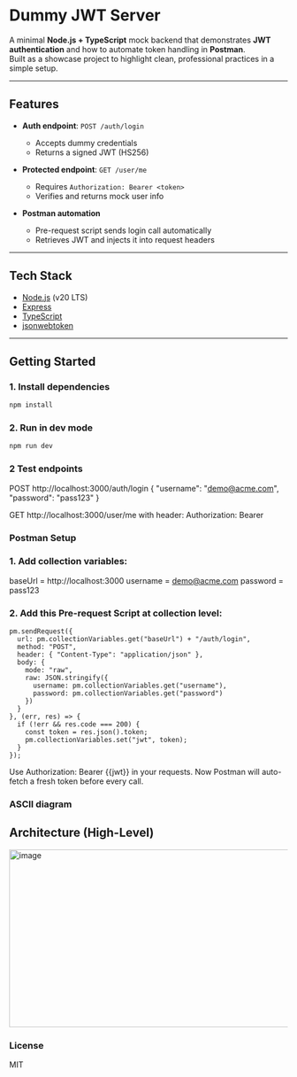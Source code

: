 # Dummy JWT Server

A minimal **Node.js + TypeScript** mock backend that demonstrates **JWT authentication** and how to automate token handling in **Postman**.  
Built as a showcase project to highlight clean, professional practices in a simple setup.

---

## Features
- **Auth endpoint**: `POST /auth/login`  
  - Accepts dummy credentials  
  - Returns a signed JWT (HS256)  

- **Protected endpoint**: `GET /user/me`  
  - Requires `Authorization: Bearer <token>`  
  - Verifies and returns mock user info  

- **Postman automation**  
  - Pre-request script sends login call automatically  
  - Retrieves JWT and injects it into request headers  

---

## Tech Stack
- [Node.js](https://nodejs.org/) (v20 LTS)  
- [Express](https://expressjs.com/)  
- [TypeScript](https://www.typescriptlang.org/)  
- [jsonwebtoken](https://www.npmjs.com/package/jsonwebtoken)  

---

## Getting Started

### 1. Install dependencies
```bash
npm install
```
### 2. Run in dev mode
```bash
npm run dev
```

### 2 Test endpoints

POST http://localhost:3000/auth/login
{ "username": "demo@acme.com", "password": "pass123" }

GET http://localhost:3000/user/me with header:
Authorization: Bearer <token>

### Postman Setup

### 1. Add collection variables:

baseUrl = http://localhost:3000
username = demo@acme.com
password = pass123

### 2. Add this Pre-request Script at collection level:

```
pm.sendRequest({
  url: pm.collectionVariables.get("baseUrl") + "/auth/login",
  method: "POST",
  header: { "Content-Type": "application/json" },
  body: {
    mode: "raw",
    raw: JSON.stringify({
      username: pm.collectionVariables.get("username"),
      password: pm.collectionVariables.get("password")
    })
  }
}, (err, res) => {
  if (!err && res.code === 200) {
    const token = res.json().token;
    pm.collectionVariables.set("jwt", token);
  }
});
```
Use Authorization: Bearer {{jwt}} in your requests.
Now Postman will auto-fetch a fresh token before every call.

### ASCII diagram

## Architecture (High-Level)

<img width="588" height="321" alt="image" src="https://github.com/user-attachments/assets/25feeed3-b5c3-4d45-a4e3-927cb1e69f44" />

### License
MIT








